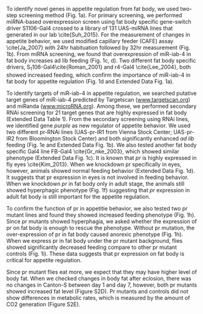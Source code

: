 

To identify novel genes in appetite regulation from fat body, we used two-step screening method (Fig. 1a). For primary screening, we performed miRNA-based overexpression screen using fat body specific gene-switch driver S1106-Gal4 crossed to a library of 131 UAS-miRNA lines that generated in our lab \cite{Suh_2015}. For the measurement of changes in appetite behavior, we used modified capillary feeder (CAFE) assay \cite{Ja_2007} with 24hr habituation followed by 32hr measurement (Fig. 1b). From miRNA screening, we found that overexpression of miR-iab-4 in fat body increases ad lib feeding (Fig. 1c, d). Two different fat body specific drivers, S<sub>1</sub>106-Gal4\cite{Roman_2001} and r4-Gal4 \cite{Lee_2004}, both showed increased feeding, which confirm the importance of miR-iab-4 in fat body for appetite regulation (Fig. 1d and Extended Data Fig. 1a).

To identify targets of miR-iab-4 in appetite regulation, we searched putative target genes of miR-iab-4 predicted by Targetscan (www.targetscan.org) and miRanda (www.microRNA.org). Among these, we performed secondary RNAi screening for 21 target genes that are highly expressed in fat body (Extended Data Table 1). From the secondary screening using RNAi lines, we identified gene _purple_ as new regulator of appetite behavior. We used two different pr-RNAi lines (UAS-pr-IR1 from Vienna Stock Center; UAS-pr-IR2 from Bloomington Stock Center) and both significantly enhanced _ad lib_ feeding (Fig. 1e and Extended Data Fig. 1b). We also tested another fat body specific Gal4 line FB-Gal4 \cite{Gr_nke_2003}, which showed similar phenotype (Extended Data Fig. 1c). It is known that _pr_ is highly expressed in fly eyes \cite{Kim_2013}. When we knockdown pr specifically in eyes, however, animals showed normal feeding behavior (Extended Data Fig. 1d). It suggests that pr expression in eyes is not involved in feeding behavior. When we knockdown _pr_ in fat body only in adult stage, the animals still showed hyperphagic phenotype (Fig. 1f) suggesting that _pr_ expression in adult fat body is still important for the appetite regulation. 

To confirm the function of pr in appetitie behavior, we also tested two pr mutant lines and found they showed increased feeding phenotype (Fig. 1h). Since pr mutants showed hyperphagia, we asked whether the expression of pr on fat body is enough to rescue the phenotype. Without pr mutation, the over-expression of pr in fat body caused anorexic phenotype (Fig. 1h). When we express pr in fat body under the pr mutant background, flies showed significantly decreased feeding compare to other pr mutant controls (Fig. 1i). These data suggests that pr expression on fat body is critical for appetite regulation. 

Since pr mutant flies eat more, we expect that they may have higher level of body fat. When we checked changes in body fat after eclosion, there was no changes in Canton-S between day 1 and day 7, however, both pr mutants showed increased fat level (Figure S2D). Pr mutants and controls did not show differences in metabolic rates, which is measured by the amount of CO2 generation (Figure S2E).
